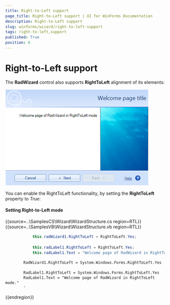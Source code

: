```yaml
---
title: Right-to-Left support
page_title: Right-to-Left support | UI for WinForms Documentation
description: Right-to-Left support
slug: winforms/wizard/right-to-left-support
tags: right-to-left,support
published: True
position: 6
---
```


# Right-to-Left support

The __RadWizard__ control also supports __RightToLeft__ alignment of its elements:

![wizard-structure 003](images/wizard-structure003.png)

You can enable the RightToLeft functionality, by setting the __RightToLeft__ property to *True*:
			
#### Setting Right-to-Left mode

{{source=..\SamplesCS\Wizard\WizardStructure.cs region=RTL}} 
{{source=..\SamplesVB\Wizard\WizardStructure.vb region=RTL}} 

````C#
            this.radWizard1.RightToLeft = RightToLeft.Yes;

            this.radLabel1.RightToLeft = RightToLeft.Yes;
            this.radLabel1.Text = "Welcome page of RadWizard in RightToLeft mode.";
````
````VB.NET
        RadWizard1.RightToLeft = System.Windows.Forms.RightToLeft.Yes

        RadLabel1.RightToLeft = System.Windows.Forms.RightToLeft.Yes
        RadLabel1.Text = "Welcome page of RadWizard in RightToLeft mode."
        '
````

{{endregion}} 

